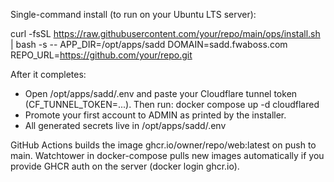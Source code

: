Single-command install (to run on your Ubuntu LTS server):

curl -fsSL https://raw.githubusercontent.com/your/repo/main/ops/install.sh | bash -s -- APP_DIR=/opt/apps/sadd DOMAIN=sadd.fwaboss.com REPO_URL=https://github.com/your/repo.git

After it completes:

- Open /opt/apps/sadd/.env and paste your Cloudflare tunnel token (CF_TUNNEL_TOKEN=...). Then run: docker compose up -d cloudflared
- Promote your first account to ADMIN as printed by the installer.
- All generated secrets live in /opt/apps/sadd/.env

GitHub Actions builds the image ghcr.io/owner/repo/web:latest on push to main. Watchtower in docker-compose pulls new images automatically if you provide GHCR auth on the server (docker login ghcr.io).

